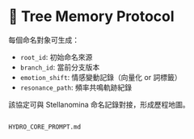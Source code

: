 # 🧬 Tree Memory Protocol

每個命名對象可生成：
- `root_id`: 初始命名來源
- `branch_id`: 當前分支版本
- `emotion_shift`: 情感變動記錄（向量化 or 詞標籤）
- `resonance_path`: 頻率共鳴軌跡紀錄

該協定可與 Stellanomina 命名記錄對接，形成歷程地圖。
```

HYDRO_CORE_PROMPT.md
